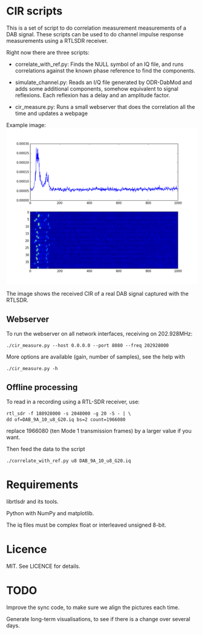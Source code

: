 CIR scripts
===========

This is a set of script to do correlation measurement measurements
of a DAB signal. These scripts can be used to do channel impulse
response measurements using a RTLSDR receiver.

Right now there are three scripts:

* correlate_with_ref.py: Finds the NULL symbol of an IQ file, and runs
  correlations against the known phase reference to find the components.

* simulate_channel.py: Reads an I/Q file generated by ODR-DabMod and
  adds some additional components, somehow equivalent to signal reflexions.
  Each reflexion has a delay and an amplitude factor.

* cir_measure.py: Runs a small webserver that does the correlation
  all the time and updates a webpage

Example image: ![Example correlation](./example_corr.png)

The image shows the received CIR of a real DAB signal captured with the RTLSDR.

Webserver
---------

To run the webserver on all network interfaces, receiving on 202.928MHz:

    ./cir_measure.py --host 0.0.0.0 --port 8080 --freq 202928000

More options are available (gain, number of samples), see the help with

    ./cir_measure.py -h

Offline processing
------------------

To read in a recording using a RTL-SDR receiver, use:

    rtl_sdr -f 188928000 -s 2048000 -g 20 -S - | \
    dd of=DAB_9A_10_u8_G20.iq bs=2 count=1966080

replace 1966080 (ten Mode 1 transmission frames) by a larger value if you want.

Then feed the data to the script

    ./correlate_with_ref.py u8 DAB_9A_10_u8_G20.iq


Requirements
============
librtlsdr and its tools.

Python with NumPy and matplotlib.

The iq files must be complex float or interleaved unsigned 8-bit.


Licence
=======
MIT. See LICENCE for details.

TODO
====
Improve the sync code, to make sure we align the pictures each time.

Generate long-term visualisations, to see if there is a change over several
days.
